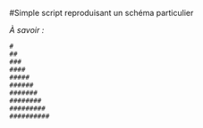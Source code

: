 #Simple script reproduisant un schéma particulier

*À savoir :*

```
#
##
###
####
#####
######
#######
########
#########
##########
```
